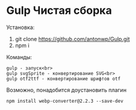 # Gulp Чистая сборка

Установка:
1. git clone https://github.com/antonwp/Gulp.git
2. npm i

Команды:<br>
```
gulp - запуск<br>
gulp svgSprite - конвертирование SVG<br>
gulp otf2ttf - конвертирование шрифтов otf
```

Возможно, понадобится доустановить плагин
```
npm install webp-converter@2.2.3 --save-dev
```
